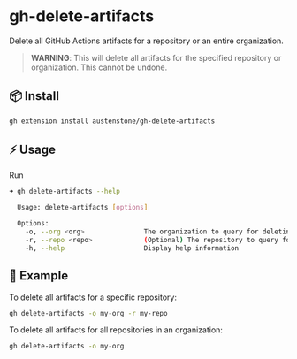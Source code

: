 # gh-delete-artifacts

Delete all GitHub Actions artifacts for a repository or an entire organization.

> **WARNING**: This will delete all artifacts for the specified repository or organization. This cannot be undone.

## 📦 Install
```bash
gh extension install austenstone/gh-delete-artifacts
```

## ⚡️ Usage
Run
```bash
➜ gh delete-artifacts --help

  Usage: delete-artifacts [options]

  Options:
    -o, --org <org>               The organization to query for deleting artifacts
    -r, --repo <repo>             (Optional) The repository to query for deleting artifacts
    -h, --help                    Display help information
```

## 🚀 Example
To delete all artifacts for a specific repository:
```bash
gh delete-artifacts -o my-org -r my-repo
```

To delete all artifacts for all repositories in an organization:
```bash
gh delete-artifacts -o my-org
```
